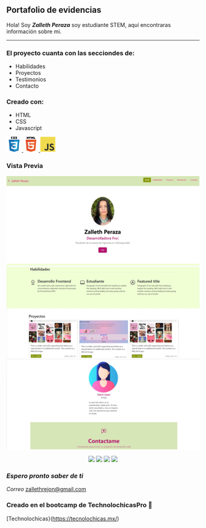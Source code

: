 ## Portafolio de evidencias
Hola! Soy ***Zalleth Peraza*** soy estudiante STEM, aquí encontraras información sobre mi.


______

### El proyecto cuanta con las secciondes de:

- Habilidades
- Proyectos
- Testimonios
- Contacto

### Creado con:
- HTML
- CSS
- Javascript

<a href="https://www.w3schools.com/css/" target="_blank"> <img src="https://raw.githubusercontent.com/devicons/devicon/master/icons/css3/css3-original-wordmark.svg" alt="css3" width="40" height="40"/> </a>
<a href="https://www.w3.org/html/" target="_blank"> <img src="https://raw.githubusercontent.com/devicons/devicon/master/icons/html5/html5-original-wordmark.svg" alt="html5" width="40" height="40"/> </a>
<a href="https://developer.mozilla.org/en-US/docs/Web/JavaScript" target="_blank"> <img src="https://raw.githubusercontent.com/devicons/devicon/master/icons/javascript/javascript-original.svg" alt="javascript" width="40" height="40"/> </a>

### Vista Previa

![Proyecto](/assets/cover.jpg)
![Proyecto](/assets/cover2.jpg)
![Proyecto](/assets/cover3.jpg)


<div align="center">
  <a href="https://www.instagram.com/zallyyyyyy/" target="_blank"><img src="https://img.shields.io/badge/-Instagram-%23E4405F?style=for-the-badge&logo=instagram&logoColor=white" target="_blank"></a>
  <a href="https://www.linkedin.com/feed/" target="_blank"><img src="https://img.shields.io/badge/-LinkedIn-%230077B5?style=for-the-badge&logo=linkedin&logoColor=white" target="_blank"></a>
  <a href="mailto:zallethrejon@gmail.com"><img src="https://img.shields.io/badge/-Gmail-%23333?style=for-the-badge&logo=gmail&logoColor=white&color=red" target="_blank"></a>
  <a href="https://twitter.com/_mesurashii"><img src="https://img.shields.io/badge/-Twitter-%1DA1F2?style=for-the-badge&logo=twitter&logoColor=white&color=1DA1F2" target="_blank"></a>
</div>

### *Espero pronto saber de ti*
*Correo*
[zallethrejon@gmail.com](mailto:zallethrejon@gmail.com)

### Creado en el bootcamp de TechnolochicasPro 💜
[Technolochicas}(https://tecnolochicas.mx/)
